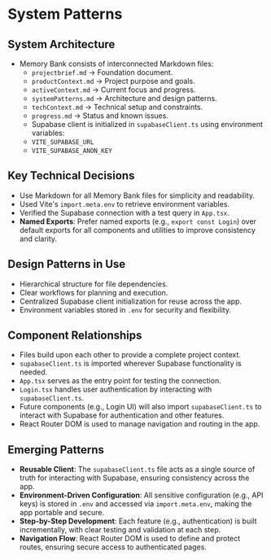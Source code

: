 # System Patterns

## System Architecture

- Memory Bank consists of interconnected Markdown files:
  - `projectbrief.md` → Foundation document.
  - `productContext.md` → Project purpose and goals.
  - `activeContext.md` → Current focus and progress.
  - `systemPatterns.md` → Architecture and design patterns.
  - `techContext.md` → Technical setup and constraints.
  - `progress.md` → Status and known issues.
  - Supabase client is initialized in `supabaseClient.ts` using environment variables:
  - `VITE_SUPABASE_URL`
  - `VITE_SUPABASE_ANON_KEY`

## Key Technical Decisions

- Use Markdown for all Memory Bank files for simplicity and readability.
- Used Vite's `import.meta.env` to retrieve environment variables.
- Verified the Supabase connection with a test query in `App.tsx`.
- **Named Exports**: Prefer named exports (e.g., `export const Login`) over default exports for all components and utilities to improve consistency and clarity.

## Design Patterns in Use

- Hierarchical structure for file dependencies.
- Clear workflows for planning and execution.
- Centralized Supabase client initialization for reuse across the app.
- Environment variables stored in `.env` for security and flexibility.

## Component Relationships

- Files build upon each other to provide a complete project context.
- `supabaseClient.ts` is imported wherever Supabase functionality is needed.
- `App.tsx` serves as the entry point for testing the connection.
- `Login.tsx` handles user authentication by interacting with `supabaseClient.ts`.
- Future components (e.g., Login UI) will also import `supabaseClient.ts` to interact with Supabase for authentication and other features.
- React Router DOM is used to manage navigation and routing in the app.

## Emerging Patterns

- **Reusable Client**: The `supabaseClient.ts` file acts as a single source of truth for interacting with Supabase, ensuring consistency across the app.
- **Environment-Driven Configuration**: All sensitive configuration (e.g., API keys) is stored in `.env` and accessed via `import.meta.env`, making the app portable and secure.
- **Step-by-Step Development**: Each feature (e.g., authentication) is built incrementally, with clear testing and validation at each step.
- **Navigation Flow**: React Router DOM is used to define and protect routes, ensuring secure access to authenticated pages.
